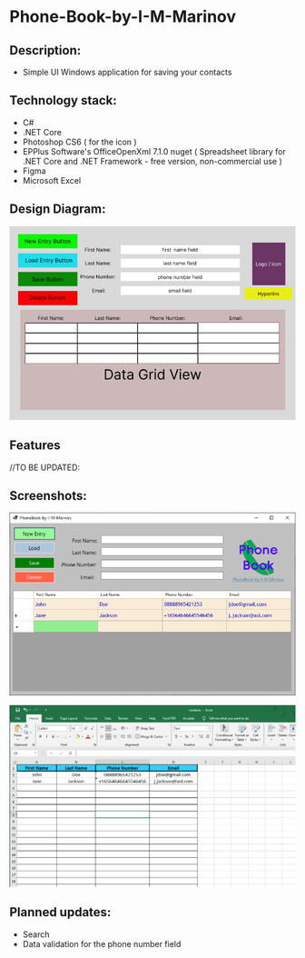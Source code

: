 # Phone-Book-by-I-M-Marinov

## Description:

- Simple UI Windows application for saving your contacts 

## Technology stack:
- C#
- .NET Core
- Photoshop CS6 ( for the icon )
- EPPlus Software's OfficeOpenXml 7.1.0 nuget ( Spreadsheet library for .NET Core and .NET Framework - free version, non-commercial use )
- Figma
- Microsoft Excel
  

## Design Diagram:

<p align="center">
<img src="./Phone-Book-by-I-M-Marinov/pictures/design-diagram-phone-book.png">
</p>


## Features
//TO BE UPDATED:


## Screenshots: 

<p align="center">
<img src="./Phone-Book-by-I-M-Marinov/pictures/Phone-book-screenshot.PNG">
</p>

<p align="center">
<img src="./Phone-Book-by-I-M-Marinov/pictures/contacts-excel.PNG">
</p>


## Planned updates:

- Search
- Data validation for the phone number field
  








 
